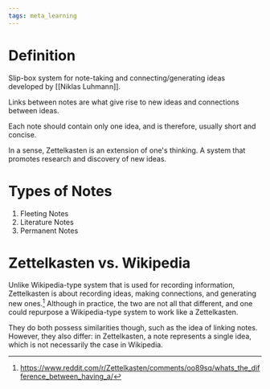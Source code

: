 ```yaml
---
tags: meta_learning
---
```


# Definition

Slip-box system for note-taking and connecting/generating ideas developed by [[Niklas Luhmann]].

Links between notes are what give rise to new ideas and connections between ideas.

Each note should contain only one idea, and is therefore, usually short and concise.

In a sense, Zettelkasten is an extension of one's thinking. A system that promotes research and discovery of new ideas.

# Types of Notes

1) Fleeting Notes
2) Literature Notes
3) Permanent Notes

# Zettelkasten vs. Wikipedia
Unlike Wikipedia-type system that is used for recording information, Zettelkasten is about recording ideas, making connections, and generating new ones.[^1] Although in practice, the two are not all that different, and one could repurpose a Wikipedia-type system to work like a Zettelkasten.

They do both possess similarities though, such as the idea of linking notes. However, they also differ: in Zettelkasten, a note represents a single idea, which is not necessarily the case in Wikipedia.

[^1]: https://www.reddit.com/r/Zettelkasten/comments/oo89sq/whats_the_difference_between_having_a/